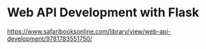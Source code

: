 # Web API Development with Flask

https://www.safaribooksonline.com/library/view/web-api-development/9781783551750/
